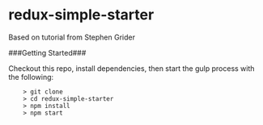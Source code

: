 # redux-simple-starter

Based on tutorial from Stephen Grider

###Getting Started###

Checkout this repo, install dependencies, then start the gulp process with the following:

```
	> git clone 
	> cd redux-simple-starter
	> npm install
	> npm start
```
